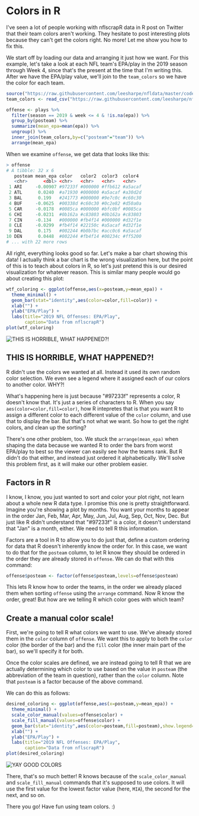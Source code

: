 # Colors in R

I've seen a lot of people working with nflscrapR data in R post on Twitter that their team colors aren't working. They hesitate to post interesting plots because they can't get the colors right. No more! Let me show you how to fix this.

We start off by loading our data and arranging it just how we want. For this example, let's take a look at each NFL team's EPA/play in the 2019 season through Week 4, since that's the present at the time that I'm writing this. After we have the EPA/play value, we'll join to the `team_colors` so we have the color for each team. 

``` r
source("https://raw.githubusercontent.com/leesharpe/nfldata/master/code/plays.R")
team_colors <- read_csv("https://raw.githubusercontent.com/leesharpe/nfldata/master/data/teamcolors.csv")

offense <- plays %>% 
  filter(season == 2019 & week <= 4 & !is.na(epa)) %>% 
  group_by(posteam) %>% 
  summarize(mean_epa=mean(epa)) %>% 
  ungroup() %>% 
  inner_join(team_colors,by=c("posteam"="team")) %>% 
  arrange(mean_epa)
```

When we examine `offense`, we get data that looks like this:

``` r
> offense
# A tibble: 32 x 6
   posteam mean_epa color   color2  color3  color4 
   <chr>      <dbl> <chr>   <chr>   <chr>   <chr>  
 1 ARI     -0.00907 #97233f #000000 #ffb612 #a5acaf
 2 ATL      0.0240  #a71930 #000000 #a5acaf #a30d2d
 3 BAL      0.199   #241773 #000000 #9e7c0c #c60c30
 4 BUF     -0.0625  #00338d #c60c30 #0c2e82 #d50a0a
 5 CAR     -0.0178  #0085ca #000000 #bfc0bf #0085ca
 6 CHI     -0.0231  #0b162a #c83803 #0b162a #c83803
 7 CIN     -0.134   #000000 #fb4f14 #000000 #d32f1e
 8 CLE     -0.0299  #fb4f14 #22150c #a5acaf #d32f1e
 9 DAL      0.175   #002244 #b0b7bc #acc0c6 #a5acaf
10 DEN      0.0448  #002244 #fb4f14 #00234c #ff5200
# ... with 22 more rows
```

All right, everything looks good so far. Let's make a bar chart showing this data! I actually think a bar chart is the wrong visualization here, but the point of this is to teach about colors in R, so let's just pretend this is our desired visualization for whatever reason. This is similar many people would go about creating this plot:

``` r
wtf_coloring <- ggplot(offense,aes(x=posteam,y=mean_epa)) +
  theme_minimal() +
  geom_bar(stat="identity",aes(color=color,fill=color)) +
  xlab("") +
  ylab("EPA/Play") +
  labs(title="2019 NFL Offenses: EPA/Play",
       caption="Data from nflscrapR")
plot(wtf_coloring)
```

![THIS IS HORRIBLE, WHAT HAPPENED?!](http://www.habitatring.com/wtf_coloring.png)

## THIS IS HORRIBLE, WHAT HAPPENED?!

R didn't use the colors we wanted at all. Instead it used its own random color selection. We even see a legend where it assigned each of our colors to another color. WHY?!

What's happening here is just because "#97233f" represents a color, R doesn't know that. It's just a series of characters to R. When you say `aes(color=color,fill=color)`, how R intepretes that is that you want R to assign a different color to each different value of the `color` column, and use that to display the bar. But that's not what we want. So how to get the right colors, and clean up the sorting? 

There's one other problem, too. We stuck the `arrange(mean_epa)` when shaping the data because we wanted R to order the bars from worst EPA/play to best so the viewer can easily see how the teams rank. But R didn't do that either, and instead just ordered it alphabetically. We'll solve this problem first, as it will make our other problem easier.

## Factors in R

I know, I know, you just wanted to sort and color your plot right, not learn about a whole new R data type. I promise this one is pretty straightforward. Imagine you're showing a plot by months. You want your months to appear in the order Jan, Feb, Mar, Apr, May, Jun, Jul, Aug, Sep, Oct, Nov, Dec. But just like R didn't understand that "#97233f" is a color, it doesn't understand that "Jan" is a month, either. We need to tell R this information.

Factors are a tool in R to allow you to do just that, define a custom ordering for data that R doesn't inherently know the order for. In this case, we want to do that for the `posteam` column, to let R know they should be ordered in the order they are already stored in `offense`. We can do that with this command:

``` r
offense$posteam <- factor(offense$posteam,levels=offense$posteam)
```

This lets R know how to order the teams, in the order we already placed them when sorting `offense` using the `arrange` command. Now R know the order, great! But how are we telling R which color goes with which team?

## Create a manual color scale!

First, we're going to tell R what colors we want to use. We've already stored them in the `color` column of `offense`. We want this to apply to both the `color` color (the border of the bar) and the `fill` color (the inner main part of the bar), so we'll specify it for both.

Once the color scales are defined, we are instead going to tell R that we are actually determining which color to use based on the value in `posteam` (the abbreviation of the team in question), rather than the `color` column. Note that `posteam` is a factor because of the above command. 

We can do this as follows:

``` r
desired_coloring <- ggplot(offense,aes(x=posteam,y=mean_epa)) +
  theme_minimal() +
  scale_color_manual(values=offense$color) +  
  scale_fill_manual(values=offense$color) +
  geom_bar(stat="identity",aes(color=posteam,fill=posteam),show.legend=FALSE) +
  xlab("") +
  ylab("EPA/Play") +
  labs(title="2019 NFL Offenses: EPA/Play",
       caption="Data from nflscrapR")
plot(desired_coloring)
```

![YAY GOOD COLORS](http://www.habitatring.com/yay_good_colors.png)

There, that's so much better! R knows because of the `scale_color_manual` and `scale_fill_manual` commands that it's supposed to use colors. It will use the first value for the lowest factor value (here, `MIA`), the second for the next, and so on.

There you go! Have fun using team colors. :)

